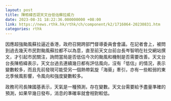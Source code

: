 ```yaml
---
layout: post
title: 陳栢緯否認天文台低估蘇拉威力
date: 2023-08-31 18:22:36.000000000 +08:00
link: https://news.rthk.hk/rthk/ch/component/k2/1716064-20230831.htm
categories: rthk
---
```


因應超強颱風蘇拉逼近香港，政府召開跨部門督導委員會會議。在記者會上，被問到過去幾天市民對颱風蘇拉都不以為意，直至前天文台前台長岑智明在社交網站撰文，才引起市民關注，詢問當局是否低估今次的颱風和機制是否需要改善。天文台台長陳栢緯表示，天文台過去連續幾日都有評估風向，沒有「低估」的情況，表示變數較多，而且先前發現可能受另一個熱帶氣旋「海葵」牽引，亦有一些較弱的東北季候風影響，令風向和強度變數較多。

政務司司長陳國基表示，天氣是一種預測，存在變數。天文台需要給予盡量準確的預測，如果早幾日發布，消息的準確率就會相對較低。
